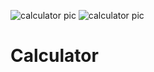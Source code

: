 ![calculator pic](https://github.com/chatterjeeanubhab/Calculator/assets/99067824/63e74e07-6624-4483-b134-d3b8a49acdc7)
![calculator pic](https://github.com/chatterjeeanubhab/Calculator/assets/99067824/256e44bf-7047-48e4-b08e-afd9bddb9f5f)

# Calculator
